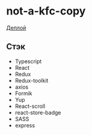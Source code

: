 # not-a-kfc-copy

[Деплой](https://dk-mcdonalds.herokuapp.com/)

## Стэк

* Typescript
* React
* Redux
* Redux-toolkit
* axios
* Formik
* Yup
* React-scroll
* react-store-badge
* SASS
* express

